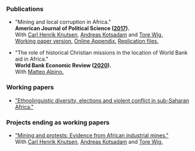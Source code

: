 
### Publications
* "Mining and local corruption in Africa." <br>
  **American Journal of Political Science ([2017](http://onlinelibrary.wiley.com/doi/10.1111/ajps.12268/full)).** <br>
  With [Carl Henrik Knutsen](http://folk.uio.no/carlhk), [Andreas Kotsadam](https://andreaskotsadam.wordpress.com) and [Tore Wig.](https://torewig.wordpress.com) <br>
  [Working paper version.](http://www.sv.uio.no/econ/english/research/unpublished-works/working-papers/pdf-files/2015/memo-09-2015.pdf)   [Online Appendix.](files/ajps12268-sup-0001-Online-Appendix-AJPS.pdf) [Replication files.](https://dataverse.harvard.edu/citation?persistentId=doi:10.7910/DVN/ZSYWHO)

* "The role of historical Christian missions in the location of World Bank aid in Africa." <br>
**World Bank Economic Review ([2020](https://academic.oup.com/wber/advance-article/doi/10.1093/wber/lhz050/5727532?guestAccessKey=5a9270ea-e2c0-4c14-a77b-62522cad6543)).** <br>
With [Matteo Alpino.](https://sites.google.com/site/alpinomtt) <br>

### Working papers
* ["Ethnolinguistic diversity, elections and violent conflict in sub-Saharan Africa."](files/ethnic_diversity.pdf)

### Projects ending as working papers
* ["Mining and protests: Evidence from African industrial mines."](https://www.researchgate.net/publication/319502542_Mining_and_Protests_Evidence_from_African_Industrial_Mines) <br>
With [Carl Henrik Knutsen](http://folk.uio.no/carlhk), [Andreas Kotsadam](https://andreaskotsadam.wordpress.com) and [Tore Wig.](https://torewig.wordpress.com) 
